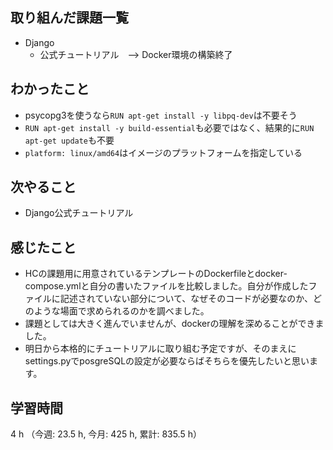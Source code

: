 ## 取り組んだ課題一覧
- Django
    - 公式チュートリアル　--> Docker環境の構築終了

## わかったこと
- psycopg3を使うなら`RUN apt-get install -y libpq-dev`は不要そう
- `RUN apt-get install -y build-essential`も必要ではなく、結果的に`RUN apt-get update`も不要
- `platform: linux/amd64`はイメージのプラットフォームを指定している    

## 次やること
- Django公式チュートリアル    

## 感じたこと
- HCの課題用に用意されているテンプレートのDockerfileとdocker-compose.ymlと自分の書いたファイルを比較しました。自分が作成したファイルに記述されていない部分について、なぜそのコードが必要なのか、どのような場面で求められるのかを調べました。
- 課題としては大きく進んでいませんが、dockerの理解を深めることができました。
- 明日から本格的にチュートリアルに取り組む予定ですが、そのまえにsettings.pyでposgreSQLの設定が必要ならばそちらを優先したいと思います。        
    
## 学習時間
4 h （今週: 23.5 h, 今月: 425 h, 累計: 835.5 h）